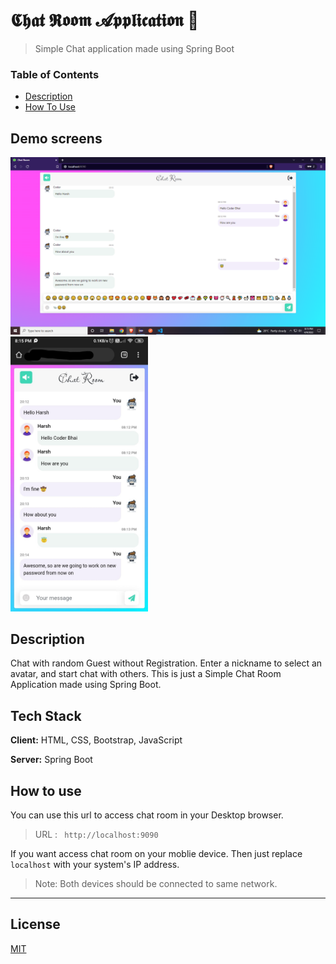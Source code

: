 # 𝕮𝖍𝖆𝖙 𝕽𝖔𝖔𝖒 𝓐𝖕𝖕𝖑𝖎𝖈𝖆𝖙𝖎𝖔𝖓 💭

> Simple Chat application made using Spring Boot

### Table of Contents

- [Description](#description)
- [How To Use](#how-to-use)

## Demo screens

<img src="desktop-sct.png" width="750">   <img src="mobile-sct.jpg" height="440">

## Description

Chat with random Guest without Registration. Enter a nickname to select an avatar, and start chat with others.
This is just a Simple Chat Room Application made using Spring Boot.

## Tech Stack

**Client:** HTML, CSS, Bootstrap, JavaScript

**Server:** Spring Boot


## How to use

You can use this url to access chat room in your Desktop browser.
> URL : ``` http://localhost:9090```

If you want access chat room on your moblie device. Then just replace ```localhost``` with your system's IP address.

> Note: Both devices should be connected to same network.

---

## License

[MIT](https://choosealicense.com/licenses/mit/)
